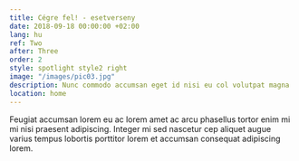 ```yaml
---
title: Cégre fel! - esetverseny
date: 2018-09-18 00:00:00 +02:00
lang: hu
ref: Two
after: Three
order: 2
style: spotlight style2 right
image: "/images/pic03.jpg"
description: Nunc commodo accumsan eget id nisi eu col volutpat magna
location: home
---
```


Feugiat accumsan lorem eu ac lorem amet ac arcu phasellus tortor enim mi mi nisi praesent adipiscing. Integer mi sed nascetur cep aliquet augue varius tempus lobortis porttitor lorem et accumsan consequat adipiscing lorem.

